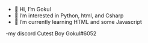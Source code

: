 - 👋 Hi, I’m Gokul
- 👀 I’m interested in Python, html, and Csharp
- 🌱 I’m currently learning HTML and some Javascript 

-my discord Cutest Boy Gokul#6052
<!---
Gokul007n/Gokul007n is a ✨ special ✨ repository because its `README.md` (this file) appears on your GitHub profile.
You can click the Preview link to take a look at your changes.
--->
